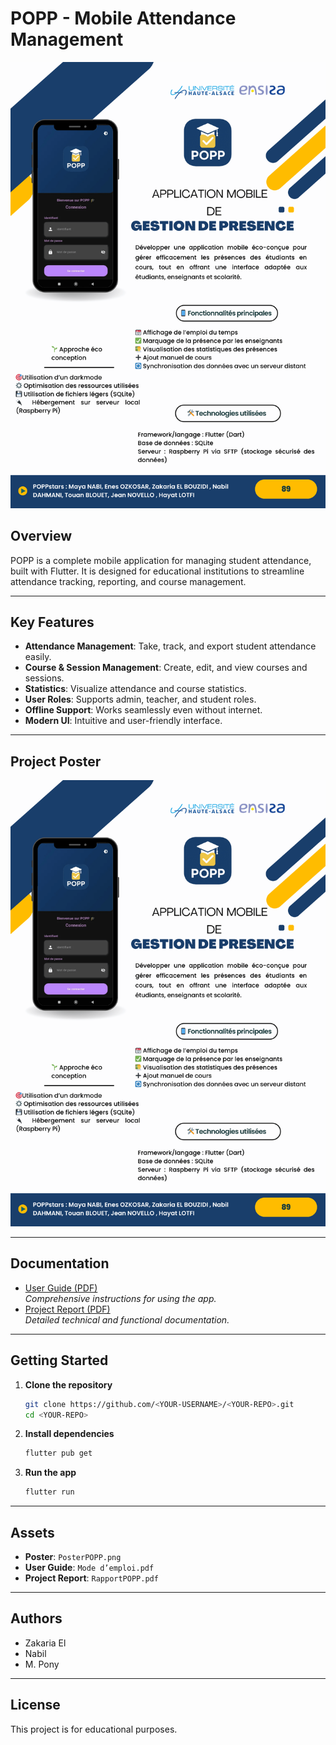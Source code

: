 # POPP - Mobile Attendance Management

![Poster](PosterPOPP.png)

## Overview
POPP is a complete mobile application for managing student attendance, built with Flutter. It is designed for educational institutions to streamline attendance tracking, reporting, and course management.

---

## Key Features
- **Attendance Management**: Take, track, and export student attendance easily.
- **Course & Session Management**: Create, edit, and view courses and sessions.
- **Statistics**: Visualize attendance and course statistics.
- **User Roles**: Supports admin, teacher, and student roles.
- **Offline Support**: Works seamlessly even without internet.
- **Modern UI**: Intuitive and user-friendly interface.

---

## Project Poster
[![PosterPOPP](PosterPOPP.png)](PosterPOPP.png)

---

## Documentation
- [User Guide (PDF)](Mode%20d’emploi.pdf)  
  _Comprehensive instructions for using the app._
- [Project Report (PDF)](RapportPOPP.pdf)  
  _Detailed technical and functional documentation._

---

## Getting Started
1. **Clone the repository**
   ```bash
   git clone https://github.com/<YOUR-USERNAME>/<YOUR-REPO>.git
   cd <YOUR-REPO>
   ```
2. **Install dependencies**
   ```bash
   flutter pub get
   ```
3. **Run the app**
   ```bash
   flutter run
   ```

---

## Assets
- **Poster**: `PosterPOPP.png`
- **User Guide**: `Mode d’emploi.pdf`
- **Project Report**: `RapportPOPP.pdf`

---

## Authors
- Zakaria El
- Nabil
- M. Pony

---

## License
This project is for educational purposes.
